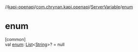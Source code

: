 //[kapi-openapi](../../../index.md)/[com.chrynan.kapi.openapi](../index.md)/[ServerVariable](index.md)/[enum](enum.md)

# enum

[common]\
val [enum](enum.md): [List](https://kotlinlang.org/api/latest/jvm/stdlib/kotlin.collections/-list/index.html)&lt;[String](https://kotlinlang.org/api/latest/jvm/stdlib/kotlin/-string/index.html)&gt;? = null

